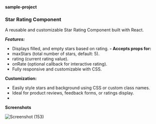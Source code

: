 **sample-project**
### **Star Rating Component**
A reusable and customizable Star Rating Component built with React.

**_Features:_**

- Displays filled,  and empty stars based on rating.
**- Accepts props for:**
- maxStars (total number of stars, default: 5).
- rating (current rating value).
- onRate (optional callback for interactive rating).
- Fully responsive and customizable with CSS.

 **Customization:**

- Easily style stars and background using CSS or custom class names.
- Ideal for product reviews, feedback forms, or ratings display.
- 
**Screenshots**

![Screenshot (153)](https://github.com/user-attachments/assets/f109acc2-3278-440e-85b8-8f52b8d4f6f5)



